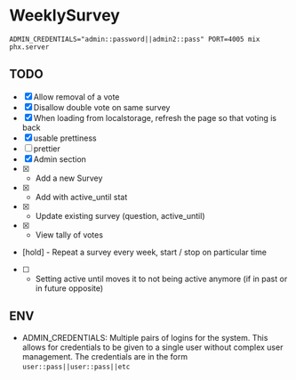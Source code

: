 # WeeklySurvey

```
ADMIN_CREDENTIALS="admin::password||admin2::pass" PORT=4005 mix phx.server
```

## TODO

- [x] Allow removal of a vote
- [x] Disallow double vote on same survey
- [x] When loading from localstorage, refresh the page so that voting is back
- [x] usable prettiness
- [ ] prettier
- [x] Admin section
- [x] - Add a new Survey
- [x] - Add with active_until stat
- [x] - Update existing survey (question, active_until)
- [x] - View tally of votes
- [hold] - Repeat a survey every week, start / stop on particular time
- [ ] - Setting active until moves it to not being active anymore (if in past or in future opposite)

## ENV

* ADMIN_CREDENTIALS: Multiple pairs of logins for the system. This allows for credentials
                     to be given to a single user without complex user management. The credentials
                     are in the form `user::pass||user::pass||etc`
